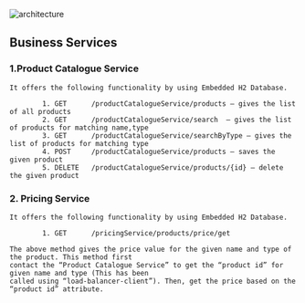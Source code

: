 
![architecture](https://cloud.githubusercontent.com/assets/20100300/16337672/e80b2d7c-39dc-11e6-8918-b5b1df9499d9.JPG)

## Business Services
### 1.Product Catalogue Service

	It offers the following functionality by using Embedded H2 Database.
    
        	1. GET  	/productCatalogueService/products – gives the list of all products
            2. GET 	 	/productCatalogueService/search  – gives the list of products for matching name,type
            3. GET 	 	/productCatalogueService/searchByType – gives the list of products for matching type
            4. POST  	/productCatalogueService/products – saves the given product
            5. DELETE 	/productCatalogueService/products/{id} – delete the given product

### 2. Pricing Service

	It offers the following functionality by using Embedded H2 Database.
    
    		1. GET  	/pricingService/products/price/get
            
    The above method gives the price value for the given name and type of the product. This method first
    contact the “Product Catalogue Service” to get the “product id” for given name and type (This has been
    called using “load-balancer-client”). Then, get the price based on the “product id” attribute.



